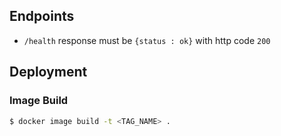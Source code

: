 ## Endpoints
- `/health`
  response must be `{status : ok}` with http code `200`

## Deployment
### Image Build
```sh
$ docker image build -t <TAG_NAME> . 
```
  